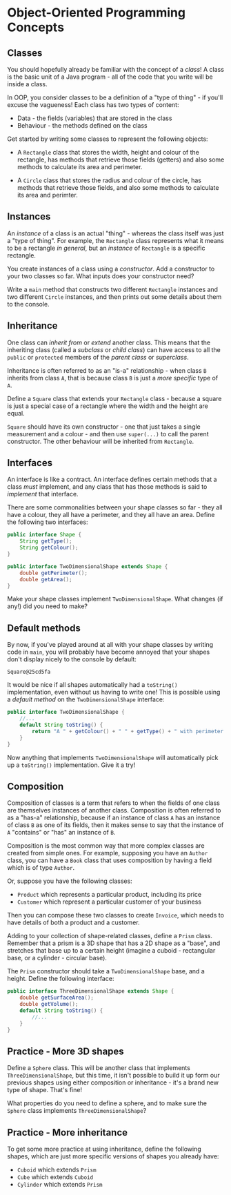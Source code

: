 # Object-Oriented Programming Concepts

## Classes

You should hopefully already be familiar with the concept of a _class_! A class is the basic unit of a Java program - all of the code that you write will be inside a class.

In OOP, you consider classes to be a definition of a "type of thing" - if you'll excuse the vagueness! Each class has two types of content:

 - Data - the fields (variables) that are stored in the class
 - Behaviour - the methods defined on the class

Get started by writing some classes to represent the following objects:

 - A `Rectangle` class that stores the width, height and colour of the rectangle, has methods that retrieve those fields (getters) and also some methods to calculate its area and perimeter.

- A `Circle` class that stores the radius and colour of the circle, has methods that retrieve those fields, and also some methods to calculate its area and perimter.

## Instances

An _instance_ of a class is an actual "thing" - whereas the class itself was just a "type of thing". For example, the `Rectangle` class represents what it means to be a rectangle _in general_, but an _instance_ of `Rectangle` is a specific rectangle.

You create instances of a class using a _constructor_. Add a constructor to your two classes so far. What inputs does your constructor need?

Write a `main` method that constructs two different `Rectangle` instances and two different `Circle` instances, and then prints out some details about them to the console.

## Inheritance

One class can _inherit from_ or _extend_ another class. This means that the inheriting class (called a _subclass_ or _child class_) can have access to all the `public` or `protected` members of the _parent class_ or _superclass_.

Inheritance is often referred to as an "is-a" relationship - when class `B` inherits from class `A`, that is because class `B` is just a _more specific_ type of `A`.

Define a `Square` class that extends your `Rectangle` class - because a square is just a special case of a rectangle where the width and the height are equal.

`Square` should have its own constructor - one that just takes a single measurement and a colour - and then use `super(...)` to call the parent constructor. The other behaviour will be inherited from `Rectangle`.

## Interfaces

An interface is like a contract. An interface defines certain methods that a class _must_ implement, and any class that has those methods is said to _implement_ that interface.

There are some commonalities between your shape classes so far - they all have a colour, they all have a perimeter, and they all have an area. Define the following two interfaces:

```java
public interface Shape {
    String getType();
    String getColour();
}
```

```java
public interface TwoDimensionalShape extends Shape {
    double getPerimeter();
    double getArea();
}
```

Make your shape classes implement `TwoDimensionalShape`. What changes (if any!) did you need to make?

## Default methods

By now, if you've played around at all with your shape classes by writing code in `main`, you will probably have become annoyed that your shapes don't display nicely to the console by default:

`Square@25cd5fa`

It would be nice if all shapes automatically had a `toString()` implementation, even without us having to write one! This is possible using a _default method_ on the `TwoDimensionalShape` interface:

```java
public interface TwoDimensionalShape {
    //...
    default String toString() {
        return "A " + getColour() + " " + getType() + " with perimeter " + getPerimeter() + " and area " + getArea();
    }
}
```

Now anything that implements `TwoDimensionalShape` will automatically pick up a `toString()` implementation. Give it a try!

## Composition

Composition of classes is a term that refers to when the fields of one class are themselves instances of another class. Composition is often referred to as a "has-a" relationship, because if an instance of class `A` has an instance of class `B` as one of its fields, then it makes sense to say that the instance of `A` "contains" or "has" an instance of `B`.

Composition is the most common way that more complex classes are created from simple ones. For example, supposing you have an `Author` class, you can have a `Book` class that uses composition by having a field which is of type `Author`.

Or, suppose you have the following classes:

 - `Product` which represents a particular product, including its price
 - `Customer` which represent a particular customer of your business

Then you can compose these two classes to create `Invoice`, which needs to have details of both a product and a customer.

Adding to your collection of shape-related classes, define a `Prism` class. Remember that a prism is a 3D shape that has a 2D shape as a "base", and stretches that base up to a certain height (imagine a cuboid - rectangular base, or a cylinder - circular base).

The `Prism` constructor should take a `TwoDimensionalShape` base, and a height. Define the following interface:

```java
public interface ThreeDimensionalShape extends Shape {
    double getSurfaceArea();
    double getVolume();
    default String toString() { 
        //... 
    }
}
```

## Practice - More 3D shapes

Define a `Sphere` class. This will be another class that implements `ThreeDimensionalShape`, but this time, it isn't possible to build it up form our previous shapes using either composition or inheritance - it's a brand new type of shape. That's fine!

What properties do you need to define a sphere, and to make sure the `Sphere` class implements `ThreeDimensionalShape`?

## Practice - More inheritance

To get some more practice at using inheritance, define the following shapes, which are just more specific versions of shapes you already have:

 - `Cuboid` which extends `Prism`
 - `Cube` which extends `Cuboid`
 - `Cylinder` which extends `Prism`
